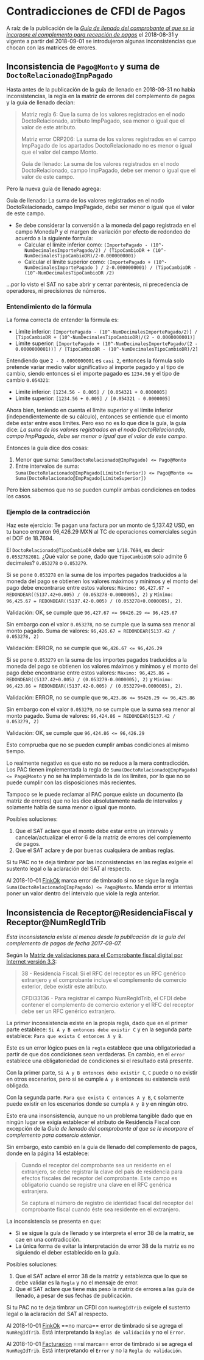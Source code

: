 # Contradicciones de CFDI de Pagos

A raíz de la publicación de la *[Guía de llenado del comprobante al que se le incorpore el complemento para recepción de
pagos](https://www.sat.gob.mx/cs/Satellite?blobcol=urldata&blobkey=id&blobtable=MungoBlobs&blobwhere=1461173382672&ssbinary=true)*
el 2018-08-31 y vigente a partir del 2018-09-01 se introdujeron algunas inconsistencias que chocan con las matrices de errores.

## Inconsistencia de `Pago@Monto` y suma de `DoctoRelacionado@ImpPagado`

Hasta antes de la publicación de la guía de llenado en 2018-08-31 no había inconsistencias, la regla en la
matriz de errores del complemento de pagos y la guía de llenado decían:

> Matriz regla 6: Que la suma de los valores registrados en el nodo DoctoRelacionado, atributo ImpPagado,
> sea menor o igual que el valor de este atributo.
>
> Matriz error CRP206: La suma de los valores registrados en el campo ImpPagado de los apartados DoctoRelacionado
> no es menor o igual que el valor del campo Monto.
>
> Guía de llenado: La suma de los valores registrados en el nodo DoctoRelacionado, campo ImpPagado,
> debe ser menor o igual que el valor de este campo.

Pero la nueva guía de llenado agrega:

Guía de llenado: La suma de los valores registrados en el nodo DoctoRelacionado, campo ImpPagado,
debe ser menor o igual que el valor de este campo.

- Se debe considerar la conversión a la moneda del pago registrada en el campo MonedaP
  y el margen de variación por efecto de redondeo de acuerdo a la siguiente formula:
    - Calcular el límite inferior como:
            `(ImportePagado - (10^-NumDecimalesImportePagado/2) / (TipoCambioDR + (10^-NumDecimalesTipoCambioDR)/2-0.0000000001)`
    - Calcular el límite superior como:
            `(ImportePagado + (10^-NumDecimalesImportePagado ) / 2-0.0000000001) / (TipoCambioDR - (10^-NumDecimalesTipoCambioDR /2)`

...por lo visto el SAT no sabe abrir y cerrar paréntesis, ni precedencia de operadores, ni precisiones de números.

### Entendimiento de la fórmula

La forma correcta de entender la fórmula es:

- Límite inferior: `[ImportePagado - (10^-NumDecimalesImportePagado/2)] / [TipoCambioDR + (10^-NumDecimalesTipoCambioDR)/(2 - 0.0000000001)]`
- Límite superior: `[ImportePagado + (10^-NumDecimalesImportePagado/(2 - 0.0000000001))] / [TipoCambioDR - (10^-NumDecimalesTipoCambioDR)/2]`

Entendiendo que `2 - 0.0000000001` es `casi 2`, entonces la fórmula solo pretende variar medio valor significativo al
importe pagado y al tipo de cambio, siendo entonces si el importe pagado es `1234.56` y el tipo de cambio `0.054321`:

- Límite inferior: `[1234.56 - 0.005] / [0.054321 + 0.0000005]`
- Límite superior: `[1234.56 + 0.005] / [0.054321 - 0.0000005]`

Ahora bien, teniendo en cuenta el límite superior y el límite inferior (independientemente de su cálculo),
entonces se entiende que el monto debe estar entre esos límites. Pero eso no es lo que dice la guía, la guía dice:
*La suma de los valores registrados en el nodo DoctoRelacionado, campo ImpPagado, debe ser menor o igual que el valor de este campo*.

Entonces la guía dice dos cosas:

1. Menor que suma: `Suma(DoctoRelacionado@ImpPagado) <= Pago@Monto`
2. Entre intervalos de suma: `Suma(DoctoRelacionado@ImpPagado[LímiteInferior]) <= Pago@Monto <= Suma(DoctoRelacionado@ImpPagado[LímiteSuperior])`

Pero bien sabemos que no se pueden cumplir ambas condiciones en todos los casos.

### Ejemplo de la contradicción

Haz este ejercicio: Te pagan una factura por un monto de 5,137.42 USD,
en tu banco entraron 96,426.29 MXN al TC de operaciones comerciales según el DOF de 18.7694.

El `DoctoRelacionado@TipoCambioDR` debe ser `1/18.7694`, es decir `0.0532782081`.
¿Qué valor se pone, dado que `TipoCambioDR` solo admite 6 decimales? `0.053278` o `0.053279`.

Si se pone `0.053278` en la suma de los importes pagados traducidos a la moneda del pago
se obtienen los valores máximos y mínimos y el monto del pago debe encontrarse entre estos valores:
`Máximo: 96,427.67 = REDONDEAR((5137.42+0.005) / (0.053278-0.0000005), 2)` y
`Mínimo: 96,425.67 = REDONDEAR((5137.42-0.005) / (0.053278+0.0000005), 2)`.

Validación: OK, se cumple que `96,427.67 <= 96426.29 <= 96,425.67`

Sin embargo con el valor `0.053278`, no se cumple que la suma sea menor al monto pagado.
Suma de valores: `96,426.67 = REDONDEAR(5137.42 / 0.053278, 2)`

Validación: ERROR, no se cumple que `96,426.67 <= 96,426.29`

Si se pone `0.053279` en la suma de los importes pagados traducidos a la moneda del pago
se obtienen los valores máximos y mínimos y el monto del pago debe encontrarse entre estos valores:
`Máximo: 96,425.86 = REDONDEAR((5137.42+0.005) / (0.053279-0.0000005), 2)` y
`Mínimo: 96,423.86 = REDONDEAR((5137.42-0.005) / (0.053279+0.0000005), 2)`.

Validación: ERROR, no se cumple que `96,423.86 <= 96426.29 <= 96,425.86`

Sin embargo con el valor `0.053279`, no se cumple que la suma sea menor al monto pagado.
Suma de valores: `96,424.86 = REDONDEAR(5137.42 / 0.053279, 2)`

Validación: OK, se cumple que `96,424.86 <= 96,426.29`

Esto comprueba que no se pueden cumplir ambas condiciones al mismo tiempo.

Lo realmente negativo es que esto no se reduce a la mera contradicción.
Los PAC tienen implementada la regla de `Suma(DoctoRelacionado@ImpPagado) <= Pago@Monto` y no se ha implementado
la de los límites, por lo que no se puede cumplir con las disposiciones más recientes.

Tampoco se le puede reclamar al PAC porque existe un documento (la matriz de errores) que no les dice absolutamente
nada de intervalos y solamente habla de suma menor o igual que monto.

Posibles soluciones:

1. Que el SAT aclare que el monto debe estar entre un intervalo y cancelar/actualizar el error 6 de la matriz de errores del complemento de pagos.
2. Que el SAT aclare y de por buenas cualquiera de ambas reglas.

Si tu PAC no te deja timbrar por las inconsistencias en las reglas exígele el sustento legal o la aclaración del SAT al respecto.

Al 2018-10-01 [FinkOk](https://www.finkok.com/) marca error de timbrado si no se sigue la regla `Suma(DoctoRelacionado@ImpPagado) <= Pago@Monto`.
Manda error si intentas poner un valor dentro del intervalo que viole la regla anterior.

## Inconsistencia de Receptor@ResidenciaFiscal y Receptor@NumRegIdTrib

*Esta inconsistencia existe al menos desde la publicación de la guía del complemento de pagos de fecha 2017-09-07.*

Según la [Matriz de validaciones para el Comprobante fiscal digital por Internet versión 3.3](https://www.sat.gob.mx/cs/Satellite?blobcol=urldata&blobkey=id&blobtable=MungoBlobs&blobwhere=1461173347927&ssbinary=true):

> 38 - Residencia Fiscal: Si el RFC del receptor es un RFC genérico extranjero y el comprobante incluye el
> complemento de comercio exterior, debe existir este atributo.
>
> CFDI33136 - Para registrar el campo NumRegIdTrib, el CFDI debe contener el complemento de comercio exterior
> y el RFC del receptor debe ser un RFC genérico extranjero.

La primer inconsistencia existe en la propia regla, dado que en el primer parte establece:
`Si A y B entonces debe existir C` y en la segunda parte establece: `Para que exista C entonces A y B`.

Este es un error lógico pues en la `regla` establece que una obligatoriedad a partir de que dos condiciones sean verdaderas.
En cambio, en el `error` establece una obligatoriedad de condiciones si el resultado está presente.

Con la primer parte, `Si A y B entonces debe existir C`, `C` puede o no existir en otros escenarios,
pero si se cumple `A y B` entonces su existencia está obligada.

Con la segunda parte. `Para que exista C entonces A y B`, `C` solamente puede existir en los escenarios donde
se cumpla `A y B` y en ningún otro.

Esto era una insonsistencia, aunque no un problema tangible dado que en ningún lugar se exigía establecer
el atributo de Residencia Fiscal con excepción de la *Guía de llenado del comprobante al que se le incorpore el complemento para comercio exterior*.

Sin embargo, esto cambió en la guía de llenado del complemento de pagos, donde en la página 14 establece:

> Cuando el receptor del comprobante sea un residente en el extranjero, se debe registrar la clave del
> país de residencia para efectos fiscales del receptor del comprobante.
> Este campo es obligatorio cuando se registre una clave en el RFC genérica extranjera.
>
> Se captura el número de registro de identidad fiscal del receptor del comprobante fiscal cuando éste
> sea residente en el extranjero.

La inconsistencia se presenta en que:

- Si se sigue la guía de llenado y se interpreta el error 38 de la matriz, se cae en una contradicción.
- La única forma de evitar la interpretación de error 38 de la matriz es no siguiendo el deber establecido en la guía.

Posibles soluciones:

1. Que el SAT aclare el error 38 de la matriz y establezca que lo que se debe validar es la `Regla` y no el mensaje de error.
2. Que el SAT aclare que tiene más peso la matriz de errores a las guía de llenado, a pesar de sus fechas de publicación.

Si tu PAC no te deja timbrar un CFDI con `NumRegIdTrib` exígele el sustento legal o la aclaración del SAT al respecto.

Al 2018-10-01 [FinkOk](https://www.finkok.com/) ==no marca== error de timbrado si se agrega el `NumRegIdTrib`.
Está interpretando la `Reglas de validación` y no el `Error`.

Al 2018-10-01 [Facturaxion](https://www.facturaxion.com/) ==sí marca== error de timbrado si se agrega el `NumRegIdTrib`.
Está interpretando el `Error` y no la `Regla de validación`.
